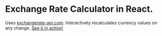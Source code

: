 # Exchange Rate Calculator in React.

Uses [exchangerate-api.com](https://exchangerate-api.com). Interactively recalculates currency values on any change. [See it in action!](https://NikitaAseev.github.io/exchange-rate-calculator-react/)